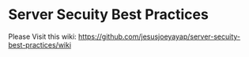 # Server Secuity Best Practices

Please Visit this wiki: https://github.com/jesusjoeyayap/server-secuity-best-practices/wiki
